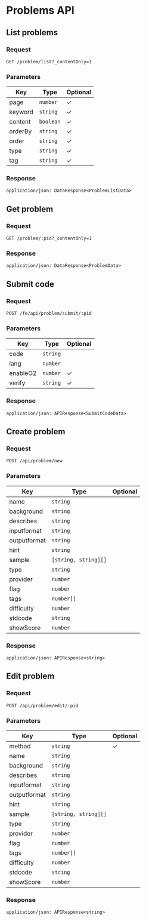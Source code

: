 # Problems API

## List problems

### Request

```
GET /problem/list?_contentOnly=1
```

### Parameters

| Key | Type | Optional |
|-|-|-|
| page | `number` | ✓ |
| keyword | `string` | ✓ |
| content | `boolean` | ✓ |
| orderBy | `string` | ✓ |
| order | `string` | ✓ |
| type | `string` | ✓ |
| tag | `string` | ✓ |

### Response

```
application/json: DataResponse<ProblemListData>
```

## Get problem

### Request

```
GET /problem/:pid?_contentOnly=1
```

### Response

```
application/json: DataResponse<ProblemData>
```

## Submit code

### Request

```
POST /fe/api/problem/submit/:pid
```

### Parameters

| Key | Type | Optional |
|-|-|-|
| code | `string` | |
| lang | `number` | |
| enableO2 | `number` | ✓ |
| verify | `string` | ✓ |

### Response

```
application/json: APIResponse<SubmitCodeData>
```

## Create problem

### Request

```
POST /api/problem/new
```

### Parameters

| Key | Type | Optional |
|-|-|-|
| name | `string` | |
| background | `string` | |
| describes | `string` | |
| inputformat | `string` | |
| outputformat | `string` | |
| hint | `string` | |
| sample | `[string, string][]` | |
| type | `string` | |
| provider | `number` | |
| flag | `number` | |
| tags | `number[]` | |
| difficulty | `number` | |
| stdcode | `string` | |
| showScore | `number` | |

### Response

```
application/json: APIResponse<string>
```

## Edit problem

### Request

```
POST /api/problem/edit/:pid
```

### Parameters

| Key | Type | Optional |
|-|-|-|
| method | `string` | ✓ |
| name | `string` | |
| background | `string` | |
| describes | `string` | |
| inputformat | `string` | |
| outputformat | `string` | |
| hint | `string` | |
| sample | `[string, string][]` | |
| type | `string` | |
| provider | `number` | |
| flag | `number` | |
| tags | `number[]` | |
| difficulty | `number` | |
| stdcode | `string` | |
| showScore | `number` | |

### Response

```
application/json: APIResponse<string>
```
